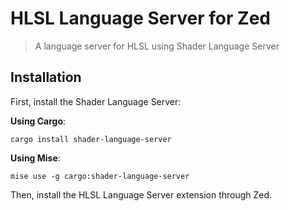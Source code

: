 # HLSL Language Server for Zed
> A language server for HLSL using Shader Language Server

## Installation

First, install the Shader Language Server:

**Using Cargo**:

```
cargo install shader-language-server
```

**Using Mise**:

```
mise use -g cargo:shader-language-server
```

Then, install the HLSL Language Server extension through Zed.
